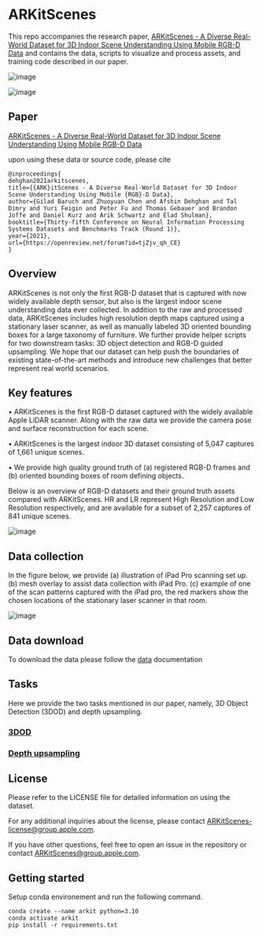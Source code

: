 # ARKitScenes

This repo accompanies the research paper, [ARKitScenes - A Diverse Real-World Dataset for 3D Indoor Scene Understanding 
Using Mobile RGB-D Data](https://openreview.net/forum?id=tjZjv_qh_CE) and contains the data, scripts to visualize 
and process assets, and training code described in our paper.

![image](https://user-images.githubusercontent.com/7753049/144107932-39b010fc-6111-4b13-9c68-57dd903d78c5.png)

![image](https://user-images.githubusercontent.com/7753049/144108052-6a1d3a67-3948-4ded-bd08-6f1572fdf97a.png)

## Paper
[ARKitScenes - A Diverse Real-World Dataset for 3D Indoor Scene Understanding 
Using Mobile RGB-D Data](https://openreview.net/forum?id=tjZjv_qh_CE)

upon using these data or source code, please cite
```buildoutcfg
@inproceedings{
dehghan2021arkitscenes,
title={{ARK}itScenes - A Diverse Real-World Dataset for 3D Indoor Scene Understanding Using Mobile {RGB}-D Data},
author={Gilad Baruch and Zhuoyuan Chen and Afshin Dehghan and Tal Dimry and Yuri Feigin and Peter Fu and Thomas Gebauer and Brandon Joffe and Daniel Kurz and Arik Schwartz and Elad Shulman},
booktitle={Thirty-fifth Conference on Neural Information Processing Systems Datasets and Benchmarks Track (Round 1)},
year={2021},
url={https://openreview.net/forum?id=tjZjv_qh_CE}
}
```

## Overview
ARKitScenes is not only the first RGB-D dataset that is captured with now widely available depth sensor, but also is the 
largest indoor scene understanding data ever collected. In addition to the raw and processed data, ARKitScenes includes 
high resolution depth maps captured using a stationary laser scanner, as well as manually labeled 3D oriented bounding 
boxes for a large taxonomy of furniture. We further provide helper scripts for two downstream tasks: 
3D object detection and RGB-D guided upsampling. We hope that our dataset can help push the boundaries of 
existing state-of-the-art methods and introduce new challenges that better represent real world scenarios.

## Key features
• ARKitScenes is the first RGB-D dataset captured with the widely available
Apple LiDAR scanner. Along with the raw data we provide the camera pose and surface
reconstruction for each scene.

• ARKitScenes is the largest indoor 3D dataset consisting of 5,047 captures of 1,661 unique
scenes.

• We provide high quality ground truth of (a) registered RGB-D frames and (b) oriented
bounding boxes of room defining objects.

Below is an overview of RGB-D datasets and their ground truth assets compared with ARKitScenes.
HR and LR represent High Resolution and Low Resolution respectively, and are available for a subset of 2,257 captures of 841 unique
scenes.

![image](https://user-images.githubusercontent.com/7753049/144108117-b789a5be-cc08-44f0-a76c-f1549c59825e.png)


## Data collection

In the figure below, we provide  (a) illustration of iPad Pro scanning set up. (b) mesh overlay to assist data collection with iPad Pro. (c) example of one of the scan patterns captured with the iPad pro, the red markers show the chosen locations of the stationary laser scanner in that room.

![image](https://user-images.githubusercontent.com/7753049/144108161-0ae7ba6a-305f-4a22-93b1-0b2d1e78154e.png)

## Data download

To download the data please follow the [data](DATA.md) documentation
 
## Tasks

Here we provide the two tasks mentioned in our paper, namely, 3D Object Detection (3DOD) and depth upsampling.

### [3DOD](threedod/README.md)

### [Depth upsampling](depth_upsampling/README.md)

## License

Please refer to the LICENSE file for detailed information on using the dataset.

For any additional inquiries about the license, please contact ARKitScenes-license@group.apple.com.

If you have other questions, feel free to open an issue in the repository or contact ARKitScenes@group.apple.com.


## Getting started
Setup conda environement and run the following command.
```
conda create --name arkit python=3.10
conda activate arkit
pip install -r requirements.txt
```
